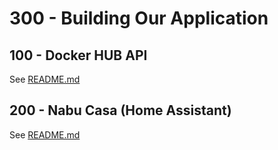 # 300 - Building Our Application

## 100 - Docker HUB API

See [README.md](./100/README.md)

## 200 - Nabu Casa (Home Assistant)

See [README.md](./200/README.md)
